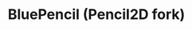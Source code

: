 ---
title: 'BluePencil (Pencil2D fork)'
redirect_to:
  - 'https://discuss.pencil2d.org/t/bluepencil-pencil2d-fork/839'
---